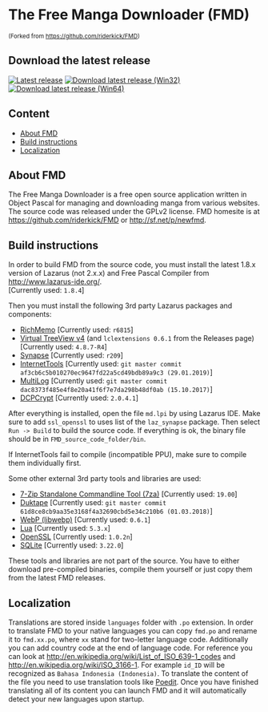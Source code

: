 # The Free Manga Downloader (FMD)

<sup>(Forked from https://github.com/riderkick/FMD)</sup>

## Download the latest release

[![Latest release](https://img.shields.io/github/release/fmd-project-team/FMD.svg)](https://github.com/fmd-project-team/FMD/releases/latest) [![Download latest release (Win32)](https://img.shields.io/github/downloads/fmd-project-team/FMD/latest/fmd_0.9.163.0.7z.svg?label=Win32)](https://github.com/fmd-project-team/FMD/releases/download/0.9.163.0/fmd_0.9.163.0.7z) [![Download latest release (Win64)](https://img.shields.io/github/downloads/fmd-project-team/FMD/latest/fmd_0.9.163.0_Win64.7z.svg?label=Win64)](https://github.com/fmd-project-team/FMD/releases/download/0.9.163.0/fmd_0.9.163.0_Win64.7z)
  
  
## Content

- [About FMD](#about-fmd)
- [Build instructions](#build-instructions)
- [Localization](#localization)

## About FMD

The Free Manga Downloader is a free open source application written in Object Pascal for managing and downloading manga from various websites. The source code was released under the GPLv2 license. FMD homesite is at https://github.com/riderkick/FMD or http://sf.net/p/newfmd.

## Build instructions

In order to build FMD from the source code, you must install the latest 1.8.x version of Lazarus (not 2.x.x) and Free Pascal Compiler from http://www.lazarus-ide.org/.  
[Currently used: `1.8.4`]  
  
Then you must install the following 3rd party Lazarus packages and components:

 - [RichMemo](https://sourceforge.net/p/lazarus-ccr/svn/HEAD/tree/components/richmemo/) [Currently used: `r6815`]
 - [Virtual TreeView v4](https://github.com/blikblum/VirtualTreeView-Lazarus/tree/lazarus-v4) (and `lclextensions 0.6.1` from the Releases page) [Currently used: `4.8.7-R4`]
 - [Synapse](https://sourceforge.net/p/synalist/code/HEAD/tree/trunk/) [Currently used: `r209`]
 - [InternetTools](https://github.com/benibela/internettools) [Currently used: `git master commit af3cb6c5b010270ec9647fd22a5cd49bdb89a9c3 (29.01.2019)`]
 - [MultiLog](https://github.com/blikblum/multilog) [Currently used: `git master commit dac8373f485e4f8e20a41f6f7e7da298b48df0ab (15.10.2017)`]
 - [DCPCrypt](https://sourceforge.net/projects/lazarus-ccr/) [Currently used: `2.0.4.1`]

After everything is installed, open the file `md.lpi` by using Lazarus IDE. Make sure to add `ssl_openssl` to uses list of the `laz_synapse` package.
Then select `Run -> Build` to build the source code. If everything is ok, the binary file should be in `FMD_source_code_folder/bin`.

If InternetTools fail to compile (incompatible PPU), make sure to compile them individually first.

Some other external 3rd party tools and libraries are used:

 - [7-Zip Standalone Commandline Tool (7za)](https://www.7-zip.org) [Currently used: `19.00`]
 - [Duktape](https://github.com/grijjy/DelphiDuktape) [Currently used: `git master commit 61d8ce8cb9aa35e3168f4a32690cbd5e34c210b6 (01.03.2018)`]
 - [WebP (libwebp)](https://github.com/webmproject/libwebp/) [Currently used: `0.6.1`]
 - [Lua](http://luabinaries.sourceforge.net/) [Currently used: `5.3.x`]
 - [OpenSSL](https://www.openssl.org/) [Currently used: `1.0.2n`]
 - [SQLite](https://www.sqlite.org/) [Currently used: `3.22.0`]

These tools and libraries are not part of the source. You have to either download pre-compiled binaries, compile them yourself or just copy them from the latest FMD releases.

## Localization

Translations are stored inside `languages` folder with `.po` extension. In order to translate FMD to your native languages you can copy `fmd.po` and rename it to `fmd.xx.po`, where `xx` stand for two-letter language code. Additionally you can add country code at the end of language code. For reference you can look at http://en.wikipedia.org/wiki/List_of_ISO_639-1_codes and http://en.wikipedia.org/wiki/ISO_3166-1. For example `id_ID` will be recognized as `Bahasa Indonesia (Indonesia)`. To translate the content of the file you need to use translation tools like [Poedit](https://poedit.net). Once you have finished translating all of its content you can launch FMD and it will automatically detect your new languages upon startup.
